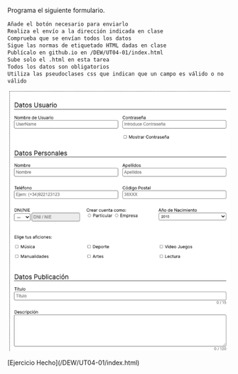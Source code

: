 Programa el siguiente formulario.

    Añade el botón necesario para enviarlo
    Realiza el envío a la dirección indicada en clase
    Comprueba que se envían todos los datos
    Sigue las normas de etiquetado HTML dadas en clase
    Publícalo en github.io en /DEW/UT04-01/index.html
    Sube solo el .html en esta tarea
    Todos los datos son obligatorios
    Utiliza las pseudoclases css que indican que un campo es válido o no válido

<p align="center">
  <img width="500" alt="Tarea Formulario" src="/img/tarea_4.1.png">
</p>
[Ejercicio Hecho](/DEW/UT04-01/index.html)